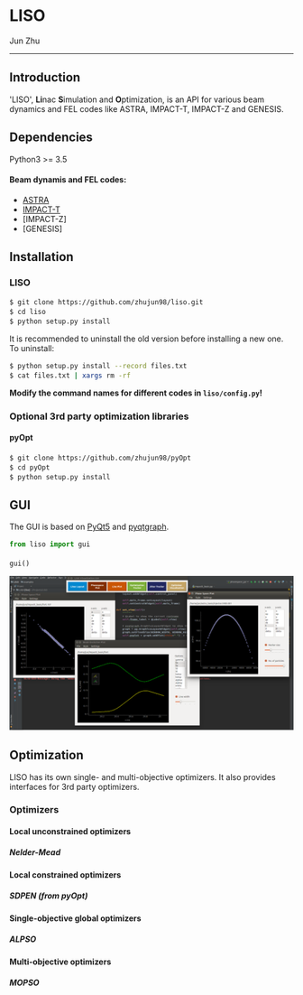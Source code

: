 # LISO

Jun Zhu

---

## Introduction

'LISO', **Li**nac **S**imulation and **O**ptimization, is an API for various beam dynamics and FEL codes like ASTRA, IMPACT-T, IMPACT-Z and GENESIS.

## Dependencies

Python3 >= 3.5

#### Beam dynamis and FEL codes:
- [ASTRA](http://www.desy.de/~mpyflo/)
- [IMPACT-T](http://portal.nersc.gov/project/m669/IMPACT-T/)
- [IMPACT-Z]
- [GENESIS]

## Installation

### LISO

```sh
$ git clone https://github.com/zhujun98/liso.git
$ cd liso
$ python setup.py install
```
It is recommended to uninstall the old version before installing a new one. To uninstall:

```sh
$ python setup.py install --record files.txt
$ cat files.txt | xargs rm -rf
```

**Modify the command names for different codes in `liso/config.py`!**

### Optional 3rd party optimization libraries

#### pyOpt
```sh
$ git clone https://github.com/zhujun98/pyOpt
$ cd pyOpt
$ python setup.py install
```

## GUI

The GUI is based on [PyQt5](https://www.riverbankcomputing.com/software/pyqt/download5) and [pyqtgraph](http://www.pyqtgraph.org/).

```py
from liso import gui

gui()
```

![alt text](misc/GUI_v1.png)


## Optimization

LISO has its own single- and multi-objective optimizers. It also provides interfaces for 3rd party optimizers.

### Optimizers

#### Local unconstrained optimizers
##### Nelder-Mead

#### Local constrained optimizers
##### SDPEN (from pyOpt)

#### Single-objective global optimizers
##### ALPSO

#### Multi-objective optimizers
##### MOPSO




